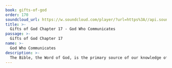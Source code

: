```yaml
---
book: gifts-of-god
order: 170
soundcloud_url: https://w.soundcloud.com/player/?url=https%3A//api.soundcloud.com/tracks/
title: >-
  Gifts of God Chapter 17 - God Who Communicates
passage: >-
  Gifts of God Chapter 17
name: >-
  God Who Communicates
description: >-
  The Bible, the Word of God, is the primary source of our knowledge of God and his will for humankind. In this chapter, we will look at four things: the wonder of the written Word, Jesus the living Word, three ways we need the Word and discipleship and the Word.
---
```


